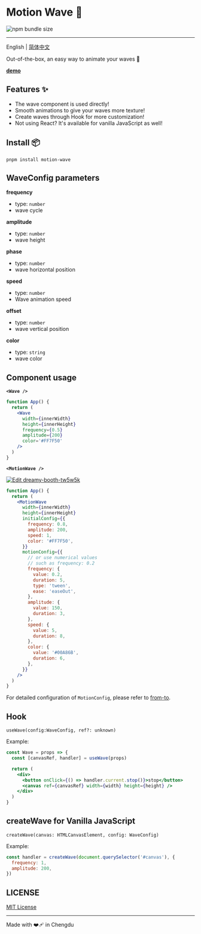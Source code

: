 # Motion Wave 🌊

![npm bundle size](https://img.shields.io/bundlephobia/minzip/motion-wave)

---

English | [简体中文](./README-zh_CN.md)

Out-of-the-box, an easy way to animate your waves 🤩

[**demo**](https://zhangyu1818.github.io/motion-wave/)

## Features ✨

- The wave component is used directly!
- Smooth animations to give your waves more texture!
- Create waves through Hook for more customization!
- Not using React? It's available for vanilla JavaScript as well!

## Install 📦

```shell
pnpm install motion-wave
```

## WaveConfig parameters

**frequency**

- type: `number`
- wave cycle

**amplitude**

- type: `number`
- wave height

**phase**

- type: `number`
- wave horizontal position

**speed**

- type: `number`
- Wave animation speed

**offset**

- type: `number`
- wave vertical position

**color**

- type: `string`
- wave color

## Component usage

**`<Wave />`**

```jsx
function App() {
  return (
    <Wave
      width={innerWidth}
      height={innerHeight}
      frequency={0.5}
      amplitude={200}
      color='#FF7F50'
    />
  )
}
```

**`<MotionWave />`**

[![Edit dreamy-booth-tw5w5k](https://codesandbox.io/static/img/play-codesandbox.svg)](https://codesandbox.io/s/dreamy-booth-tw5w5k?fontsize=14&hidenavigation=1&theme=dark)

```jsx
function App() {
  return (
    <MotionWave
      width={innerWidth}
      height={innerHeight}
      initialConfig={{
        frequency: 0.8,
        amplitude: 200,
        speed: 1,
        color: '#FF7F50',
      }}
      motionConfig={{
        // or use numerical values
        // such as frequency: 0.2
        frequency: {
          value: 0.2,
          duration: 5,
          type: 'tween',
          ease: 'easeOut',
        },
        amplitude: {
          value: 150,
          duration: 3,
        },
        speed: {
          value: 5,
          duration: 8,
        },
        color: {
          value: '#00A86B',
          duration: 6,
        },
      }}
    />
  )
}
```

For detailed configuration of `MotionConfig`, please refer to [from-to](https://github.com/zhangyu1818/from-to).

## Hook

```
useWave(config:WaveConfig, ref?: unknown)
```

Example:

```jsx
const Wave = props => {
  const [canvasRef, handler] = useWave(props)

  return (
    <div>
      <button onClick={() => handler.current.stop()}>stop</button>
      <canvas ref={canvasRef} width={width} height={height} />
    </div>
  )
}
```

## createWave for Vanilla JavaScript

```
createWave(canvas: HTMLCanvasElement, config: WaveConfig)
```

Example:

```js
const handler = createWave(document.querySelector('#canvas'), {
  frequency: 1,
  amplitude: 200,
})
```

## LICENSE

[MIT License](https://github.com/zhangyu1818/motion-wave/blob/main/LICENSE)

---

Made with ❤️‍🩹 in Chengdu
